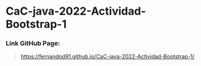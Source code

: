 # CaC-java-2022-Actividad-Bootstrap-1

### Link GitHub Page:

> https://fernandod91.github.io/CaC-java-2022-Actividad-Bootstrap-1/